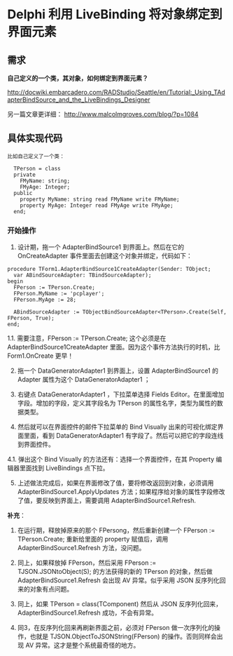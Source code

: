 # Delphi 利用 LiveBinding 将对象绑定到界面元素

## 需求
**自己定义的一个类，其对象，如何绑定到界面元素？**

http://docwiki.embarcadero.com/RADStudio/Seattle/en/Tutorial:_Using_TAdapterBindSource_and_the_LiveBindings_Designer

另一篇文章更详细：
http://www.malcolmgroves.com/blog/?p=1084

## 具体实现代码
~~~
比如自己定义了一个类：
 
  TPerson = class
  private
    FMyName: string;
    FMyAge: Integer;
  public
    property MyName: string read FMyName write FMyName;
    property MyAge: Integer read FMyAge write FMyAge;
  end;
~~~

### 开始操作
1. 设计期，拖一个 AdapterBindSource1 到界面上。然后在它的 OnCreateAdapter 事件里面去创建这个对象并绑定，代码如下：    
~~~
procedure TForm1.AdapterBindSource1CreateAdapter(Sender: TObject;
  var ABindSourceAdapter: TBindSourceAdapter);
begin
  FPerson := TPerson.Create;
  FPerson.MyName := 'pcplayer';
  FPerson.MyAge := 28;
 
  ABindSourceAdapter := TObjectBindSourceAdapter<TPerson>.Create(Self, FPerson, True);
end;
~~~
1.1. 需要注意，FPerson := TPerson.Create; 这个必须是在 AdapterBindSource1CreateAdapter 里面。因为这个事件方法执行的时机，比 Form1.OnCreate 更早！  

2. 拖一个 DataGeneratorAdapter1 到界面上，设置 AdapterBindSource1 的 Adapter 属性为这个 DataGeneratorAdapter1 ；  

3. 右键点 DataGeneratorAdapter1 ，下拉菜单选择 Fields Editor。在里面增加字段。增加的字段，定义其字段名为 TPerson 的属性名字，类型为属性的数据类型。  

4. 然后就可以在界面控件的邮件下拉菜单的 Bind Visually 出来的可视化绑定界面里面，看到 DataGeneratorAdapter1  有字段了。然后可以把它的字段连线到界面控件。  

4.1. 弹出这个 Bind Visually 的方法还有：选择一个界面控件，在其 Property 编辑器里面找到 LiveBindings 点下拉。  

5. 上述做法完成后，如果在界面修改了值，要将修改返回到对象，必须调用 AdapterBindSource1.ApplyUpdates 方法；如果程序给对象的属性字段修改了值，要反映到界面上，需要调用 AdapterBindSource1.Refresh.  


**补充**：

1. 在运行期，释放掉原来的那个 FPersong，然后重新创建一个 FPerson := TPerson.Create; 重新给里面的 property 赋值后，调用 AdapterBindSource1.Refresh 方法，没问题。  

2. 同上，如果释放掉 FPerson，然后采用 FPerson := TJSON.JSONtoObject<TPerson>(S); 的方法获得的新的 TPerson  的对象，然后做 AdapterBindSource1.Refresh 会出现 AV 异常。似乎采用 JSON 反序列化回来的对象有点问题。  

3. 同上，如果 TPerson = class(TComponent) 然后从 JSON 反序列化回来， AdapterBindSource1.Refresh 成功，不会有异常。  

4. 同3，在反序列化回来再刷新界面之前，必须对 FPerson 做一次序列化的操作，也就是 TJSON.ObjectToJSONString(FPerson) 的操作。否则同样会出现 AV 异常。这才是整个系统最奇怪的地方。  
